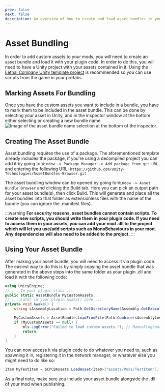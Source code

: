 ```yaml
---
prev: false
next: false
description: An overview of how to create and load asset bundles in your plugin.
---
```


# Asset Bundling

In order to add custom assets to your mods, you will need to create an asset bundle and load it with your plugin code. In order to do this, you will need to have a Unity project with your assets contained in it. Using the [Lethal Company Unity template project](https://github.com/EvaisaDev/LethalCompanyUnityTemplate/tree/main#readme) is recommended so you can use scripts from the game in your prefabs.

## Marking Assets For Bundling

Once you have the custom assets you want to include in a bundle, you have to mark them to be included in the asset bundle. This can be done by selecting your asset in Unity, and in the inspector window at the bottom either selecting or creating a new bundle name.
![Image of the asset bundle name selection at the bottom of the inspector.](/images/asset-bundling/AssetBundleMark.png)

## Creating The Asset Bundle

Asset bundling requires the use of a package. The aforementioned template already includes the package, if you're using a decompiled project you can add it by going to `Window -> Package Manager -> Add package from git URL` and entering the following URL: `https://github.com/Unity-Technologies/AssetBundles-Browser.git`

The asset bundling window can be opened by going to `Window -> Asset Bundle Browser` and clicking the Build tab. Here you can pick an output path for your asset bundle(s), then click Build. This will generate and place all the asset bundles into that folder as extensionless files with the name of the bundle (you can ignore the .manifest files).

:::warning
**For security reasons, asset bundles cannot contain scripts. To create new scripts, you should write them in your plugin code. If you need to access them in your assets, you can add your mod .dll to the project which will let you use/add scripts such as MonoBehaviours in your mod. Any dependencies will also need to be added to the project.**
:::

## Using Your Asset Bundle

After making your asset bundle, you will need to access it via plugin code. The easiest way to do this is by simply copying the asset bundle that was generated in the above steps into the same folder as your plugin .dll and load it with the following code:

```cs
using UnityEngine;
// ... In your plugin class ...
public static AssetBundle MyCustomAssets;
// ... Later in your plugin Awake() code ...
private void Awake() {
    string sAssemblyLocation = Path.GetDirectoryName(Assembly.GetExecutingAssembly().Location);

    MyCustomAssets = AssetBundle.LoadFromFile(Path.Combine(sAssemblyLocation, "mymodbundle"));
    if (MyCustomAssets == null) {
        mls.LogError("Failed to load custom assets."); // ManualLogSource for your plugin
        return;
    }
}
```

You can now access it via plugin code to do whatever you need to, such as spawning it in, registering it in the network manager, or whatever else you might need to do like so:

```cs
Item MyTestItem = SCPCBAssets.LoadAsset<Item>("assets/Mods/TestItem");
```

As a final note, make sure you include your asset bundle alongside the .dll of your mod when publishing.
